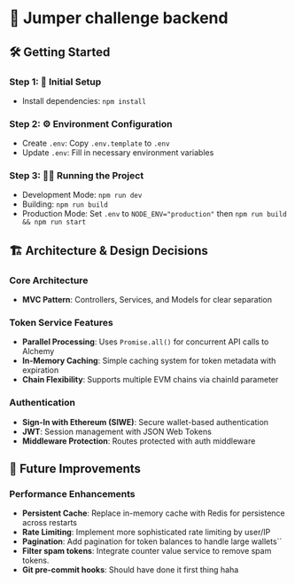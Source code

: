 # 🚀 Jumper challenge backend

## 🛠️ Getting Started

### Step 1: 🚀 Initial Setup

- Install dependencies: `npm install`

### Step 2: ⚙️ Environment Configuration

- Create `.env`: Copy `.env.template` to `.env`
- Update `.env`: Fill in necessary environment variables

### Step 3: 🏃‍♂️ Running the Project

- Development Mode: `npm run dev`
- Building: `npm run build`
- Production Mode: Set `.env` to `NODE_ENV="production"` then `npm run build && npm run start`

## 🏗️ Architecture & Design Decisions

### Core Architecture
- **MVC Pattern**: Controllers, Services, and Models for clear separation

### Token Service Features
- **Parallel Processing**: Uses `Promise.all()` for concurrent API calls to Alchemy
- **In-Memory Caching**: Simple caching system for token metadata with expiration
- **Chain Flexibility**: Supports multiple EVM chains via chainId parameter

### Authentication
- **Sign-In with Ethereum (SIWE)**: Secure wallet-based authentication
- **JWT**: Session management with JSON Web Tokens
- **Middleware Protection**: Routes protected with auth middleware

## 🚀 Future Improvements

### Performance Enhancements
- **Persistent Cache**: Replace in-memory cache with Redis for persistence across restarts
- **Rate Limiting**: Implement more sophisticated rate limiting by user/IP
- **Pagination**: Add pagination for token balances to handle large wallets``
- **Filter spam tokens**: Integrate counter value service to remove spam tokens.
- **Git pre-commit hooks**: Should have done it first thing haha
